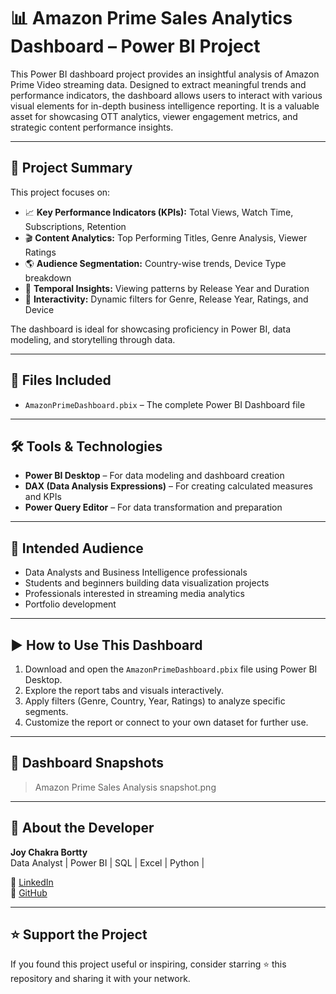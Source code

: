 # 📊 Amazon Prime Sales Analytics Dashboard – Power BI Project

This Power BI dashboard project provides an insightful analysis of Amazon Prime Video streaming data. Designed to extract meaningful trends and performance indicators, the dashboard allows users to interact with various visual elements for in-depth business intelligence reporting. It is a valuable asset for showcasing OTT analytics, viewer engagement metrics, and strategic content performance insights.

---

## 📌 Project Summary

This project focuses on:

- 📈 **Key Performance Indicators (KPIs):** Total Views, Watch Time, Subscriptions, Retention
- 🎬 **Content Analytics:** Top Performing Titles, Genre Analysis, Viewer Ratings
- 🌎 **Audience Segmentation:** Country-wise trends, Device Type breakdown
- 📅 **Temporal Insights:** Viewing patterns by Release Year and Duration
- 🎯 **Interactivity:** Dynamic filters for Genre, Release Year, Ratings, and Device

The dashboard is ideal for showcasing proficiency in Power BI, data modeling, and storytelling through data.

---

## 📁 Files Included

- `AmazonPrimeDashboard.pbix` – The complete Power BI Dashboard file

---

## 🛠️ Tools & Technologies

- **Power BI Desktop** – For data modeling and dashboard creation  
- **DAX (Data Analysis Expressions)** – For creating calculated measures and KPIs  
- **Power Query Editor** – For data transformation and preparation  

---

## 🎯 Intended Audience

- Data Analysts and Business Intelligence professionals  
- Students and beginners building data visualization projects  
- Professionals interested in streaming media analytics  
- Portfolio development
---

## ▶️ How to Use This Dashboard

1. Download and open the `AmazonPrimeDashboard.pbix` file using Power BI Desktop.
2. Explore the report tabs and visuals interactively.
3. Apply filters (Genre, Country, Year, Ratings) to analyze specific segments.
4. Customize the report or connect to your own dataset for further use.

---

## 📸 Dashboard Snapshots

>Amazon Prime Sales Analysis snapshot.png

---

## 👤 About the Developer

**Joy Chakra Bortty**  
Data Analyst | Power BI | SQL | Excel | Python | 

🔗 [LinkedIn](https://www.linkedin.com/in/joy-chakra-bortty/)  
🔗 [GitHub](https://github.com/JoyChakraBortty)

---

## ⭐ Support the Project

If you found this project useful or inspiring, consider starring ⭐ this repository and sharing it with your network.


